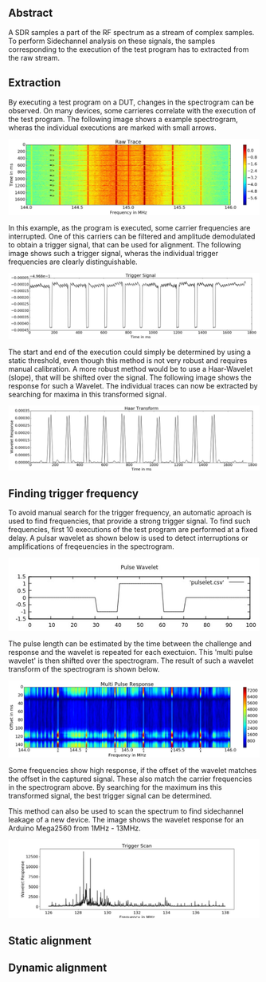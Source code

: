 ## Abstract

A SDR samples a part of the RF spectrum as a stream of complex samples.
To perform Sidechannel analysis on these signals, the samples corresponding to the execution of the test program has to extracted from the raw stream.

## Extraction
By executing a test program on a DUT, changes in the spectrogram can be observed.
On many devices, some carrieres correlate with the execution of the test program.
The following image shows a example spectrogram, wheras the individual executions are marked with small arrows.

![alt tag](images/trace-raw.jpeg)

In this example, as the program is executed, some carrier frequencies are interrupted.
One of this carriers can be filtered and amplitude demodulated to obtain a trigger signal, that can be used for alignment.
The following image shows such a trigger signal, wheras the individual trigger frequencies are clearly distinguishable.

![alt tag](images/trigger-signal.jpeg)

The start and end of the execution could simply be determined by using a static threshold, even though this method is not very robust and requires manual calibration.
A more robust method would be to use a Haar-Wavelet (slope), that will be shifted over the signal.
The following image shows the response for such a Wavelet.
The individual traces can now be extracted by searching for maxima in this transformed signal.

![alt tag](images/haar-transform.jpeg)


## Finding trigger frequency
To avoid manual search for the trigger frequency, an automatic aproach is used to find frequencies, that provide a strong trigger signal.
To find such frequencies, first 10 executions of the test program are performed at a fixed delay.
A pulsar wavelet as shown below is used to detect interruptions or amplifications of freqeuencies in the spectrogram.

![alt tag](images/pulsewavelet.jpg)

The pulse length can be estimated by the time between the challenge and response and the wavelet is repeated for each exectuion.
This 'multi pulse wavelet' is then shifted over the spectrogram.
The result of such a wavelet transform of the spectrogram is shown below.

![alt tag](images/pulse-response.jpeg)

Some frequencies show high response, if the offset of the wavelet matches the offset in the captured signal.
These also match the carrier frequencies in the spectrogram above.
By searching for the maximum ins this transformed signal, the best trigger signal can be determined.

This method can also be used to scan the spectrum to find sidechannel leakage of a new device.
The image shows the wavelet response for an Arduino Mega2560 from 1MHz - 13MHz.

![alt tag](images/arduino-scan.jpg)

## Static alignment

## Dynamic alignment
